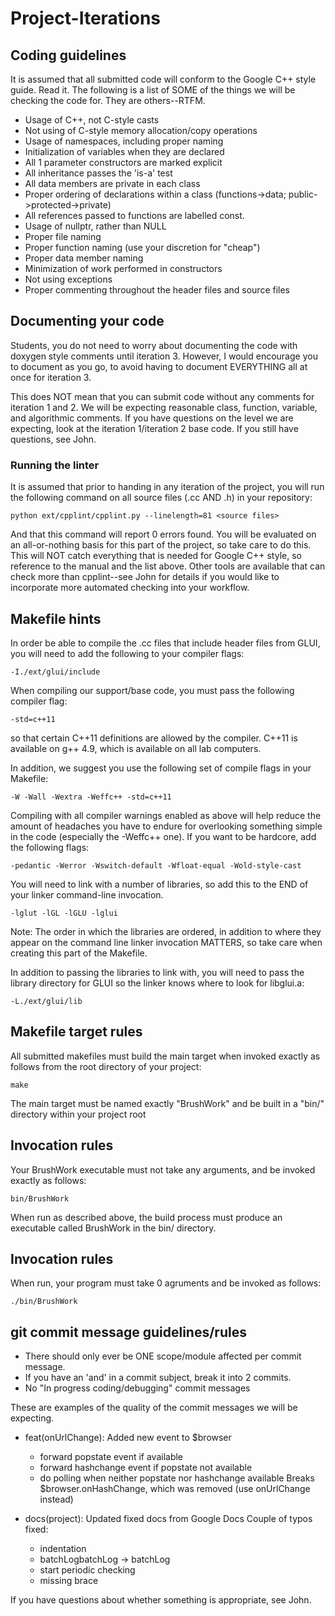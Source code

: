 # Project-Iterations

## Coding guidelines
It is assumed that all submitted code will conform to the Google C++ style
guide. Read it. The following is a list of SOME of the things we will be
checking the code for. They are others--RTFM.
 - Usage of C++, not C-style casts
 - Not using of C-style memory allocation/copy operations
 - Usage of namespaces, including proper naming
 - Initialization of variables when they are declared
 - All 1 parameter constructors are marked explicit
 - All inheritance passes the 'is-a' test
 - All data members are private in each class
 - Proper ordering of declarations within a class (functions->data;
   public->protected->private)
 - All references passed to functions are labelled const.
 - Usage of nullptr, rather than NULL
 - Proper file naming
 - Proper function naming (use your discretion for "cheap")
 - Proper data member naming
 - Minimization of work performed in constructors
 - Not using exceptions
 - Proper commenting throughout the header files and source files

## Documenting your code
Students, you do not need to worry about documenting the code with doxygen style
comments until iteration 3. However, I would encourage you to document as you
go, to avoid having to document EVERYTHING all at once for iteration 3.

This does NOT mean that you can submit code without any comments for iteration 1
and 2. We will be expecting reasonable class, function, variable, and
algorithmic comments. If you have questions on the level we are expecting, look
at the iteration 1/iteration 2 base code. If you still have questions, see John.

### Running the linter
It is assumed that prior to handing in any iteration of the project, you will
run the following command on all source files (.cc AND .h) in your repository:

    python ext/cpplint/cpplint.py --linelength=81 <source files>

And that this command will report 0 errors found. You will be evaluated on an
all-or-nothing basis for this part of the project, so take care to do this. This
will NOT catch everything that is needed for Google C++ style, so reference to
the manual and the list above. Other tools are available that can check more
than cpplint--see John for details if you would like to incorporate more
automated checking into your workflow.

## Makefile hints

In order be able to compile the .cc files that include header files from GLUI,
you will need to add the following to your compiler flags:

    -I./ext/glui/include

When compiling our support/base code, you must pass the following compiler flag:

    -std=c++11

so that certain C++11 definitions are allowed by the compiler. C++11 is
available on g++ 4.9, which is available on all lab computers.

In addition, we suggest you use the following set of compile flags in your
Makefile:

    -W -Wall -Wextra -Weffc++ -std=c++11

Compiling with all compiler warnings enabled as above will help reduce the
amount of headaches you have to endure for overlooking something simple in the
code (especially the -Weffc++ one). If you want to be hardcore, add the
following flags:

    -pedantic -Werror -Wswitch-default -Wfloat-equal -Wold-style-cast

You will need to link with a number of libraries, so add this to the END of your
linker command-line invocation.

    -lglut -lGL -lGLU -lglui

Note: The order in which the libraries are ordered, in addition to where they
appear on the command line linker invocation MATTERS, so take care when creating
this part of the Makefile.

In addition to passing the libraries to link with, you will need to pass the
library directory for GLUI so the linker knows where to look for libglui.a:

    -L./ext/glui/lib


## Makefile target rules
All submitted makefiles must build the main target when invoked exactly as
follows from the root directory of your project:

    make
    
The main target must be named exactly "BrushWork" and be built in a "bin/"
directory within your project root

## Invocation rules
Your BrushWork executable must not take any arguments, and be invoked exactly as
follows:

    bin/BrushWork

When run as described above, the build process must produce an executable called
BrushWork in the bin/ directory.

## Invocation rules
When run, your program must take 0 agruments and be invoked as follows:

    ./bin/BrushWork

## git commit message guidelines/rules
- There should only ever be ONE scope/module affected per commit message.
- If you have an 'and' in a commit subject, break it into 2 commits.
- No "In progress coding/debugging" commit messages

These are examples of the quality of the commit messages we will be expecting.

* feat(onUrlChange): Added new event to $browser
  - forward popstate event if available
  - forward hashchange event if popstate not available
  - do polling when neither popstate nor hashchange available
  Breaks $browser.onHashChange, which was removed (use onUrlChange instead)

* docs(project): Updated fixed docs from Google Docs
  Couple of typos fixed:
  - indentation
  - batchLogbatchLog -> batchLog
  - start periodic checking
  - missing brace


If you have questions about whether something is appropriate, see John.
